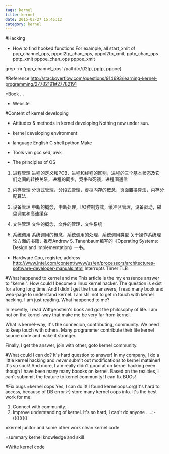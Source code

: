 ```yaml
---
tags: kernel
title: kernel
date: 2015-02-27 15:46:12
category: kernel
---
```

#Hacking
* How to find hooked functions
For example, all start_xmit of ppp_channel_ops, 
pppol2tp_chan_ops, pppol2tp_xmit,
pptp_chan_ops pptp_xmit
pppoe_chan_ops pppoe_xmit

grep -nr 'ppp_channel_ops' /path/to/{l2tp, pptp, pppoe}


#Reference
http://stackoverflow.com/questions/914693/learning-kernel-programming/27782191#27782191

*Book
...

* Website

#Content of kernel developing
* Attitudes & methods in kernel developing
	Nothing new under sun.

* kernel developing environment

* language
	English
	C
	shell
	python
	Make

* Tools
	vim
	gcc
	sed, awk

* The principles of OS
1. 进程管理
进程的定义和PCB，进程和线程的区别，进程的三个基本状态及它们之间的转换关系，进程的同步，竞争和死锁，进程间通信

2. 内存管理
分页式管理，分段式管理，虚拟内存的概念，页面置换算法，内存分配算法

3. 设备管理
中断的概念，中断处理，I/O控制方式，缓冲区管理，设备驱动，磁盘调度和高速缓存

4. 文件管理
文件的概念，文件的管理，文件系统

5. 系统调用
系统调用的概念，系统调用的处理，系统调用类型
关于操作系统理论方面的书籍，推荐Andrew S. Tanenbaum编写的《Operating Systems: Design and Implementation》一书。

* Hardware
Cpu, register, address
http://www.intel.com/content/www/us/en/processors/architectures-software-developer-manuals.html
Interrupts
Timer
TLB

#What happened to kernel and me
This article is the my enssence answer  to "kernel".
How could I become a linux kernel hacker. The question is exist for a long long time.
And I didn't get the true answers, I read many book and web-page to understand kernel.
I am still not to get in touch with kernel hacking. I am just reading.
What happened to me?

In recently, I read Wittgenstein's book and got the philosophy of life.
I am not on the kernel-way that make me be very far from kernel.

What is kernel-way, it's the connecion, contributing, community.
We need to keep touch with others. Many programmer contribute their life kernel source code 
and make it stronger.

Finally, I get the answer, join with other, goto kernel community.

#What could I can do?
It's hard question to answer!
In my company, I do a little kernel hacking and *never* submit out modifications to kernel matainer!
It's so suck!
And more, I am really didn't good at on kernel hacking even though I have been many many boooks on kernel.
Based on the realities, I can't submmit the feature to kernel community!
I can fix BUGs!

#Fix bugs
=kernel oops
Yes, I can do it! I found kerneloops.org(It's hard to access, because of DB error.:-) store many kernel oops info.
It's the best work for me:
1. Connect with community.
2. Improve understanding of kernel.
It's so hard, I can't do anyone .....:-(((((((((

=kernel junitor and some other work
clean kernel code

=summary kernel knowledge and skill


=Write kernel code
